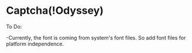 # Captcha(!Odyssey)

To Do:

-Currently, the font is coming from system's font files. So add font files for platform independence.
